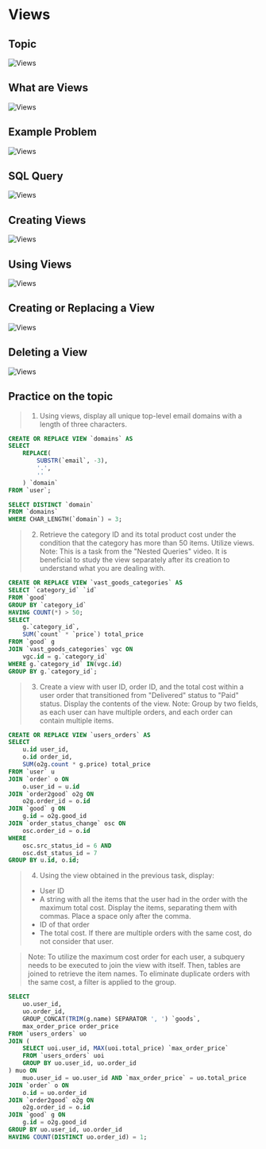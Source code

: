 # Views

## Topic
![Views](../images/views00.png)

## What are Views
![Views](../images/views01.png)

## Example Problem
![Views](../images/views02.png)

## SQL Query
![Views](../images/views03.png)

## Creating Views
![Views](../images/views04.png)

## Using Views
![Views](../images/views05.png)

## Creating or Replacing a View
![Views](../images/views06.png)

## Deleting a View
![Views](../images/views07.png)

## Practice on the topic

> 1. Using views, display all unique top-level email domains with a length of three characters.

```sql
CREATE OR REPLACE VIEW `domains` AS
SELECT
    REPLACE(
        SUBSTR(`email`, -3),
        '.',
        ''
    ) `domain`
FROM `user`;

SELECT DISTINCT `domain`
FROM `domains`
WHERE CHAR_LENGTH(`domain`) = 3;

```

> 2. Retrieve the category ID and its total product cost under the condition that the category has more than 50 items. Utilize views.
> Note: This is a task from the "Nested Queries" video. It is beneficial to study the view separately after its creation to understand what you are dealing with.

```sql
CREATE OR REPLACE VIEW `vast_goods_categories` AS
SELECT `category_id` `id`
FROM `good`
GROUP BY `category_id`
HAVING COUNT(*) > 50;
SELECT
    g.`category_id`,
    SUM(`count` * `price`) total_price
FROM `good` g
JOIN `vast_goods_categories` vgc ON
    vgc.id = g.`category_id`
WHERE g.`category_id` IN(vgc.id)
GROUP BY g.`category_id`;
```

> 3. Create a view with user ID, order ID, and the total cost within a user order that transitioned from "Delivered" status to "Paid" status. Display the contents of the view.
> Note: Group by two fields, as each user can have multiple orders, and each order can contain multiple items.

```sql
CREATE OR REPLACE VIEW `users_orders` AS
SELECT
    u.id user_id,
    o.id order_id,
    SUM(o2g.count * g.price) total_price
FROM `user` u
JOIN `order` o ON
    o.user_id = u.id
JOIN `order2good` o2g ON
    o2g.order_id = o.id
JOIN `good` g ON
    g.id = o2g.good_id
JOIN `order_status_change` osc ON
    osc.order_id = o.id
WHERE
    osc.src_status_id = 6 AND
    osc.dst_status_id = 7
GROUP BY u.id, o.id;
```

> 4. Using the view obtained in the previous task, display:
> - User ID
> - A string with all the items that the user had in the order with the maximum total cost. Display the items, separating them with commas. Place a space only after the comma.
> - ID of that order
> - The total cost. If there are multiple orders with the same cost, do not consider that user.

> Note: To utilize the maximum cost order for each user, a subquery needs to be executed to join the view with itself. Then, tables are joined to retrieve the item names.
> To eliminate duplicate orders with the same cost, a filter is applied to the group.

```sql
SELECT
    uo.user_id,
    uo.order_id,
    GROUP_CONCAT(TRIM(g.name) SEPARATOR ', ') `goods`,
    max_order_price order_price
FROM `users_orders` uo
JOIN (
    SELECT uoi.user_id, MAX(uoi.total_price) `max_order_price`
    FROM `users_orders` uoi
    GROUP BY uo.user_id, uo.order_id
) muo ON
    muo.user_id = uo.user_id AND `max_order_price` = uo.total_price
JOIN `order` o ON
    o.id = uo.order_id
JOIN `order2good` o2g ON
    o2g.order_id = o.id
JOIN `good` g ON
    g.id = o2g.good_id
GROUP BY uo.user_id, uo.order_id
HAVING COUNT(DISTINCT uo.order_id) = 1;
```


